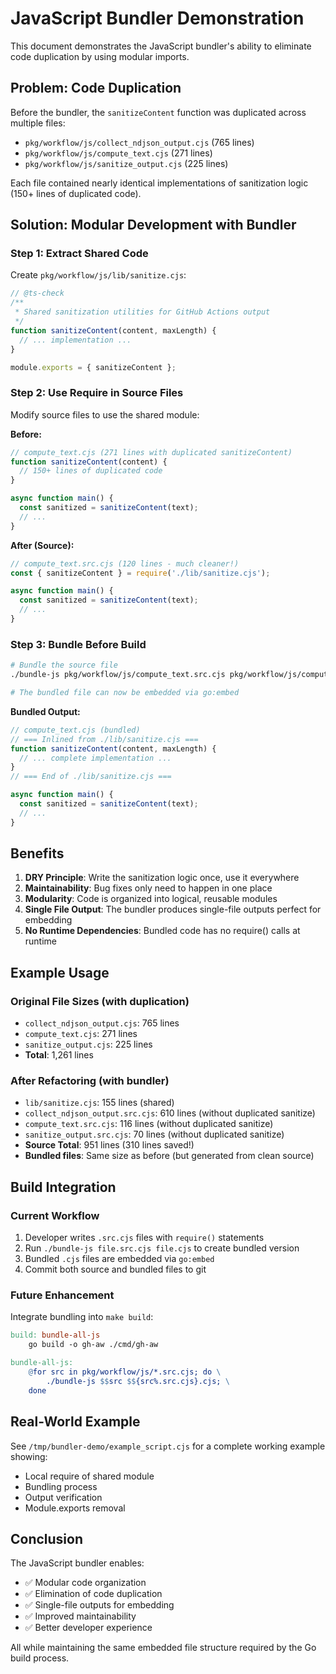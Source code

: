 # JavaScript Bundler Demonstration

This document demonstrates the JavaScript bundler's ability to eliminate code duplication by using modular imports.

## Problem: Code Duplication

Before the bundler, the `sanitizeContent` function was duplicated across multiple files:
- `pkg/workflow/js/collect_ndjson_output.cjs` (765 lines)
- `pkg/workflow/js/compute_text.cjs` (271 lines) 
- `pkg/workflow/js/sanitize_output.cjs` (225 lines)

Each file contained nearly identical implementations of sanitization logic (150+ lines of duplicated code).

## Solution: Modular Development with Bundler

### Step 1: Extract Shared Code

Create `pkg/workflow/js/lib/sanitize.cjs`:
```javascript
// @ts-check
/**
 * Shared sanitization utilities for GitHub Actions output
 */
function sanitizeContent(content, maxLength) {
  // ... implementation ...
}

module.exports = { sanitizeContent };
```

### Step 2: Use Require in Source Files

Modify source files to use the shared module:

**Before:**
```javascript
// compute_text.cjs (271 lines with duplicated sanitizeContent)
function sanitizeContent(content) {
  // 150+ lines of duplicated code
}

async function main() {
  const sanitized = sanitizeContent(text);
  // ...
}
```

**After (Source):**
```javascript
// compute_text.src.cjs (120 lines - much cleaner!)
const { sanitizeContent } = require('./lib/sanitize.cjs');

async function main() {
  const sanitized = sanitizeContent(text);
  // ...
}
```

### Step 3: Bundle Before Build

```bash
# Bundle the source file
./bundle-js pkg/workflow/js/compute_text.src.cjs pkg/workflow/js/compute_text.cjs

# The bundled file can now be embedded via go:embed
```

**Bundled Output:**
```javascript
// compute_text.cjs (bundled)
// === Inlined from ./lib/sanitize.cjs ===
function sanitizeContent(content, maxLength) {
  // ... complete implementation ...
}
// === End of ./lib/sanitize.cjs ===

async function main() {
  const sanitized = sanitizeContent(text);
  // ...
}
```

## Benefits

1. **DRY Principle**: Write the sanitization logic once, use it everywhere
2. **Maintainability**: Bug fixes only need to happen in one place
3. **Modularity**: Code is organized into logical, reusable modules
4. **Single File Output**: The bundler produces single-file outputs perfect for embedding
5. **No Runtime Dependencies**: Bundled code has no require() calls at runtime

## Example Usage

### Original File Sizes (with duplication)
- `collect_ndjson_output.cjs`: 765 lines
- `compute_text.cjs`: 271 lines
- `sanitize_output.cjs`: 225 lines
- **Total**: 1,261 lines

### After Refactoring (with bundler)
- `lib/sanitize.cjs`: 155 lines (shared)
- `collect_ndjson_output.src.cjs`: 610 lines (without duplicated sanitize)
- `compute_text.src.cjs`: 116 lines (without duplicated sanitize)
- `sanitize_output.src.cjs`: 70 lines (without duplicated sanitize)
- **Source Total**: 951 lines (310 lines saved!)
- **Bundled files**: Same size as before (but generated from clean source)

## Build Integration

### Current Workflow
1. Developer writes `.src.cjs` files with `require()` statements
2. Run `./bundle-js file.src.cjs file.cjs` to create bundled version
3. Bundled `.cjs` files are embedded via `go:embed`
4. Commit both source and bundled files to git

### Future Enhancement
Integrate bundling into `make build`:
```makefile
build: bundle-all-js
	go build -o gh-aw ./cmd/gh-aw

bundle-all-js:
	@for src in pkg/workflow/js/*.src.cjs; do \
		./bundle-js $$src $${src%.src.cjs}.cjs; \
	done
```

## Real-World Example

See `/tmp/bundler-demo/example_script.cjs` for a complete working example showing:
- Local require of shared module
- Bundling process
- Output verification
- Module.exports removal

## Conclusion

The JavaScript bundler enables:
- ✅ Modular code organization
- ✅ Elimination of code duplication  
- ✅ Single-file outputs for embedding
- ✅ Improved maintainability
- ✅ Better developer experience

All while maintaining the same embedded file structure required by the Go build process.
